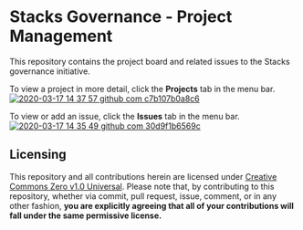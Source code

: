 # Stacks Governance - Project Management

This repository contains the project board and related issues to the Stacks governance initiative.

To view a project in more detail, click the __Projects__ tab in the menu bar. [![2020-03-17 14 37 57 github com c7b107b0a8c6](https://user-images.githubusercontent.com/9038904/76905139-95f07600-685e-11ea-82ab-823f35932854.png)](https://github.com/stacksgov/pm/projects)

To view or add an issue, click the __Issues__ tab in the menu bar. [![2020-03-17 14 35 49 github com 30d9f1b6569c](https://user-images.githubusercontent.com/9038904/76905147-9983fd00-685e-11ea-96c7-f5231507aab2.png)](https://github.com/stacksgov/pm/issues)

## Licensing

This repository and all contributions herein are licensed under [Creative Commons Zero v1.0 Universal](https://github.com/stacksgov/resources/blob/master/LICENSE). Please note that, by contributing to this repository, whether via commit, pull request, issue, comment, or in any other fashion, **you are explicitly agreeing that all of your contributions will fall under the same permissive license.**
